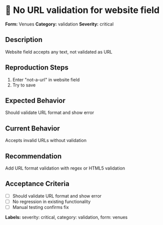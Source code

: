 # 🔴 No URL validation for website field

**Form:** Venues
**Category:** validation
**Severity:** critical

## Description
Website field accepts any text, not validated as URL

## Reproduction Steps
1. Enter "not-a-url" in website field
2. Try to save

## Expected Behavior
Should validate URL format and show error

## Current Behavior
Accepts invalid URLs without validation

## Recommendation
Add URL format validation with regex or HTML5 validation

## Acceptance Criteria
- [ ] Should validate URL format and show error
- [ ] No regression in existing functionality
- [ ] Manual testing confirms fix

**Labels:** severity: critical, category: validation, form: venues